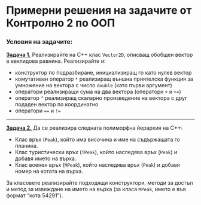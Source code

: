 # Примерни решения на задачите от Контролно 2 по ООП

### Условия на задачите:

[**Задача 1.**](https://github.com/StefanShivarov/object-oriented-programming-fmi-2024-25/tree/main/K2%20Solutions/Task%201) Реализирайте на C++ клас `Vector2D`, описващ обобщен вектор в евклидова
равнина. Реализирайте и:

- конструктор по подразбиране, инициализиращ го като нулев вектор
- комутативен оператор `*` реализиращ външна приятелска функция за
  умножение на вектора с число `double` (като първи аргумент)
- оператори реализиращи сума на два вектора (оператори `+` и `+=`)
- оператор `^` реализиращ скаларно произведение на вектора с друг подаден
  вектор по координатно
- оператори `==` и `!=`

---

[**Задача 2.**](https://github.com/StefanShivarov/object-oriented-programming-fmi-2024-25/tree/main/K2%20Solutions/Task%202)
Да се реализира следната полиморфна йерархия на C++:

- Клас връх (`Peak`), който има височина и име на съдържащата го планина.
- Клас туристически връх (`TPeak`), който наследява връх (`Peak`) и добавя името на
  върха.
- Клас военен връх (`MPeak`), който наследява връх (`Peak`) и добавя номер на
  котата на върха.

За класовете реализирайте подходящи конструктори, методи за достъп и метод
за извеждане на името на върха (за класа `MPeak`, името е във формат “кота
54291”).

